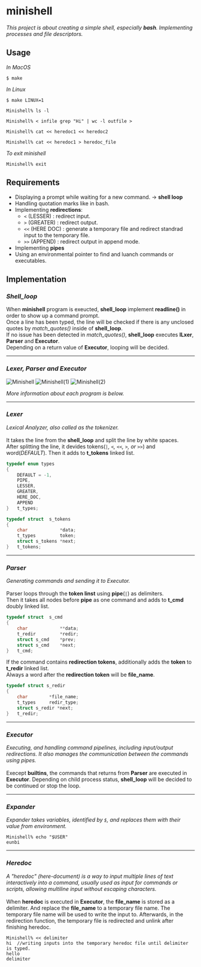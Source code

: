 # minishell
*This project is about creating a simple shell, especially **bash**. Implementing processes and file descriptors.*   



## Usage
*In MacOS*
```
$ make
```
*In Linux*
```
$ make LINUX=1
```
```
Minishell% ls -l
```
```
Minishell% < infile grep "Hi" | wc -l outfile >
```
```
Minishell% cat << heredoc1 << heredoc2
```
```
Minishell% cat << heredoc1 > heredoc_file
```
*To exit minishell*
```
Minishell% exit
```
## Requirements
- Displaying a prompt while waiting for a new command. -> **shell loop**
- Handling quotation marks like in bash.
- Implementing **redirections**:
	- `<`	(LESSER)		: redirect input.
	- `>`	(GREATER)		: redirect output.
	- `<<`	(HERE DOC)	: generate a temporary file and redirect standrad input to the temporary file.
	- `>>`	(APPEND)		: redirect output in append mode.
- Implementing **pipes**
- Using an environmental pointer to find and luanch commands or executables.  


## Implementation

### *Shell_loop*
When **minishell** program is exeucted, **shell_loop** implement **readline()** in order to show up a command prompt. \
Once a line has been typed, the line will be checked if there is any unclosed quotes by *match_quotes()* inside of **shell_loop**. \
If no issue has been detected in *match_quotes()*, **shell_loop** executes **lLxer**, **Parser** and **Executor**. \
Depending on a return value of **Executor**, looping will be decided.

---

### *Lexer, Parser and Executor*
![Minishell](https://github.com/eunbi-bb/minishell/assets/80834766/e0db69ab-bb64-4854-9257-a7397e47a200)
![Minishell(1)](https://github.com/eunbi-bb/minishell/assets/80834766/ccfe4e7f-f520-46d0-b631-14bdf5a9df2b)
![Minishell(2)](https://github.com/eunbi-bb/minishell/assets/80834766/372d0d35-17dc-44a1-9479-de008c24cae1)


*More information about each program is below.*

---

### *Lexer*
*Lexical Analyzer, also called as the tokenizer.* \
\
It takes the line from the **shell_loop** and split the line by white spaces.\
After splitting the line, it devides tokens(*`|`, `<`, `<<`, `>`, or `>>`*) and word(*DEFAULT*). Then it adds to **t_tokens** linked list.

```C
typedef enum types
{
	DEFAULT = -1,
	PIPE,
	LESSER,
	GREATER,
	HERE_DOC,
	APPEND
}	t_types;
```

```C
typedef	struct	s_tokens
{
	char			*data;
	t_types			token;
	struct s_tokens	*next;
}	t_tokens;
```

---

### *Parser*
*Generating commands and sending it to Executor.* \
\
Parser loops through the **token linst** using **pipe**(*`|`*) as delimiters.\
Then it takes all nodes before **pipe** as one command and adds to **t_cmd** doubly linked list.

```C
typedef struct	s_cmd
{
	char			**data;
	t_redir			*redir;
	struct s_cmd	*prev;
	struct s_cmd	*next;
}	t_cmd;
```
If the command contains **redirection tokens**, additionally adds the **token** to **t_redir** linked list. \
Always a word after the **redirection token** will be **file_name**.
```C
typedef struct s_redir
{
	char		*file_name;
	t_types		redir_type;
	struct s_redir *next;
}	t_redir; 
```
---

### *Executor*
*Executing, and handling command pipelines, including input/output redirections. It also manages the communication between the commands using pipes.* \
\
Execept **builtins**, the commands that returns from **Parser** are executed in **Executor**. Depending on child process status, **shell_loop** will be decided to be continued or stop the loop.

---

### *Expander*
*Expander takes variables, identified by `$`, and replaces them with their value from environment.*
```
Minishell% echo "$USER"
eunbi
```
---

### *Heredoc*
*A "heredoc" (here-document) is a way to input multiple lines of text interactively into a command, usually used as input for commands or scripts, allowing multiline input without escaping characters.* \
\
When **heredoc** is executed in **Executor**, the **file_name** is stored as a delimiter. And replace the **file_name** to a temporary file name. The temporary file name will be used to write the input to. Afterwards, in the redirection function, the temporary file is redirected and unlink after finishing heredoc.
```
Minishell% << delimiter
hi	//writing inputs into the temporary heredoc file until delimiter is typed.
hello
delimiter
```
